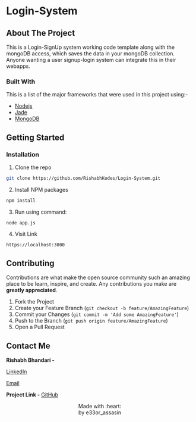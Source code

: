 # Login-System

<!-- ABOUT THE PROJECT -->
## About The Project

This is a Login-SignUp system working code template along with the mongoDB access, which saves the data in your mongoDB collection. Anyone wanting a user signup-login system can integrate this in their webapps. 

### Built With
This is a list of the major frameworks that were used in this project using:-

* [Nodejs](https://nodejs.org/en/)
* [Jade](http://jade-lang.com/)
* [MongoDB](https://www.mongodb.com/)



<!-- GETTING STARTED -->
## Getting Started

### Installation

1. Clone the repo
```sh
git clone https://github.com/RishabhKodes/Login-System.git
```
2. Install NPM packages
```sh
npm install
```
3. Run using command:
```JS
node app.js
```
4. Visit Link
```sh
https://localhost:3000
```

<!-- CONTRIBUTING -->
## Contributing

Contributions are what make the open source community such an amazing place to be learn, inspire, and create. Any contributions you make are **greatly appreciated**.

1. Fork the Project
2. Create your Feature Branch (`git checkout -b feature/AmazingFeature`)
3. Commit your Changes (`git commit -m 'Add some AmazingFeature'`)
4. Push to the Branch (`git push origin feature/AmazingFeature`)
5. Open a Pull Request


<!-- CONTACT -->
## Contact Me

**Rishabh Bhandari -** 

[LinkedIn](https://www.linkedin.com/in/rishabh-bhandari-ba5778168/)

[Email](rishabhbhandari6@gmail.com)

**Project Link -** [GitHub](https://github.com/RishabhKodes/Login-System)

<p align="center">
Made with :heart: <br>
by e33or_assasin
</p>

